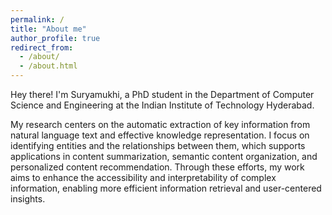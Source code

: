 ```yaml
---
permalink: /
title: "About me"
author_profile: true
redirect_from: 
  - /about/
  - /about.html
---
```


Hey there! I'm Suryamukhi, a PhD student in the Department of Computer Science and Engineering at the Indian Institute of Technology Hyderabad. 

My research centers on the automatic extraction of key information from natural language text and effective knowledge representation. I focus on identifying entities and the relationships between them, which supports applications in content summarization, semantic content organization, and personalized content recommendation. Through these efforts, my work aims to enhance the accessibility and interpretability of complex information, enabling more efficient information retrieval and user-centered insights.
